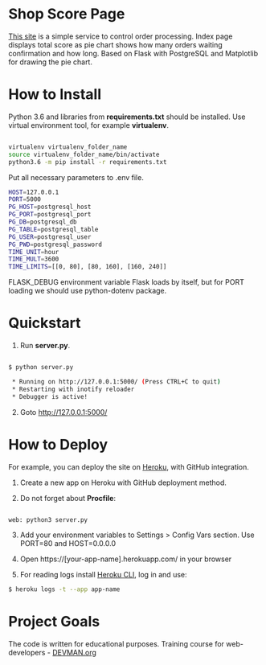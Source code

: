 # Shop Score Page

[This site](https://dvmn-shop-score2.herokuapp.com/)  is a simple service to control order processing. Index page displays total score as pie chart shows how many orders waiting confirmation and how long. Based on Flask with PostgreSQL and Matplotlib for drawing the pie chart.


# How to Install

Python 3.6 and libraries from **requirements.txt** should be installed. Use virtual environment tool, for example **virtualenv**.

```bash

virtualenv virtualenv_folder_name
source virtualenv_folder_name/bin/activate
python3.6 -m pip install -r requirements.txt
```

Put all necessary parameters to .env file.

```bash
HOST=127.0.0.1
PORT=5000
PG_HOST=postgresql_host
PG_PORT=postgresql_port
PG_DB=postgresql_db
PG_TABLE=postgresql_table
PG_USER=postgresql_user
PG_PWD=postgresql_password
TIME_UNIT=hour
TIME_MULT=3600
TIME_LIMITS=[[0, 80], [80, 160], [160, 240]]
```

FLASK_DEBUG environment variable Flask loads by itself, but for PORT loading we should use python-dotenv package.


# Quickstart

1. Run **server.py**.

```bash

$ python server.py

 * Running on http://127.0.0.1:5000/ (Press CTRL+C to quit)
 * Restarting with inotify reloader
 * Debugger is active!

```

2. Goto [http://127.0.0.1:5000/ ](http://127.0.0.1:5000/ )


# How to Deploy

For example, you can deploy the site on [Heroku](https://heroku.com), with
GitHub integration.

1. Create a new app on Heroku with GitHub deployment method.

2. Do not forget about **Procfile**:

```bash

web: python3 server.py

```

3. Add your environment variables to Settings > Config Vars section. Use PORT=80 and HOST=0.0.0.0

4. Open https://[your-app-name].herokuapp.com/ in your browser

5. For reading logs install [Heroku CLI](https://devcenter.heroku.com/articles/heroku-cli#download-and-install), log in and use:

```bash
$ heroku logs -t --app app-name
```


# Project Goals

The code is written for educational purposes. Training course for web-developers - [DEVMAN.org](https://devman.org)
